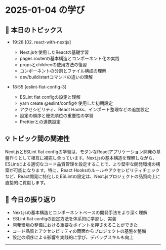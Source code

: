 # 2025-01-04 の学び

## 📝 本日のトピックス

- 19:28 [02. react-with-nextjs]

  - Next.jsを使用したReactの基礎学習
  - pages routerの基本構造とコンポーネント化の実践
  - propsとchildrenの使用方法の復習
  - コンポーネントの分割とファイル構成の理解
  - dev/build/startコマンドの違いの理解

- 18:55 [eslint-flat-config-3]
  - ESLint flat configの設定と理解
  - yarn create @eslint/configを使用した初期設定
  - アクセシビリティ、React Hooks、インポート整理などの追加設定
  - 設定の順序と優先順位の重要性の学習
  - Prettierとの連携設定

## 💡 トピック間の関連性

Next.jsとESLint flat configの学習は、モダンなReactアプリケーション開発の基盤作りとして相互に補完し合っています。Next.jsの基本構造を理解しながら、ESLintによる適切なコード品質管理を設定することで、より堅牢な開発環境の構築が可能になります。特に、React Hooksのルールやアクセシビリティチェックなど、React開発に特化したESLintの設定は、Next.jsプロジェクトの品質向上に直接的に貢献します。

## 📌 今日の振り返り

- Next.jsの基本構造とコンポーネントベースの開発手法をより深く理解
- ESLint flat configの設定方法を体系的に学習し、実装
- 開発環境の整備における重要なポイントを押さえることができた
- コード品質とアクセシビリティの両面からプロジェクトの基盤を整備
- 設定の順序による影響を実践的に学び、デバッグスキルも向上

---

